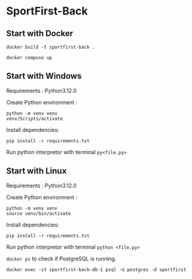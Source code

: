 # SportFirst-Back

## Start with Docker

``docker build -t sportfirst-back .``

``docker compose up``

## Start with Windows

Requirements : Python3.12.0

Create Python environment :

    python -m venv venv
    venv/Scripts/activate

Install dependencies:

    pip install -r requirements.txt

Run python interpretor with terminal ``py<file.py>``

## Start with Linux

Requirements : Python3.12.0

Create Python environment :

    python -m venv venv
    source venv/bin/activate

Install dependencies:

    pip install -r requirements.txt

Run python interpretor with terminal ``python <file.py>``

``docker ps`` to check if PostgreSQL is running.

``docker exec -it sportfirst-back-db-1 psql -U postgres -d sportfirst``
